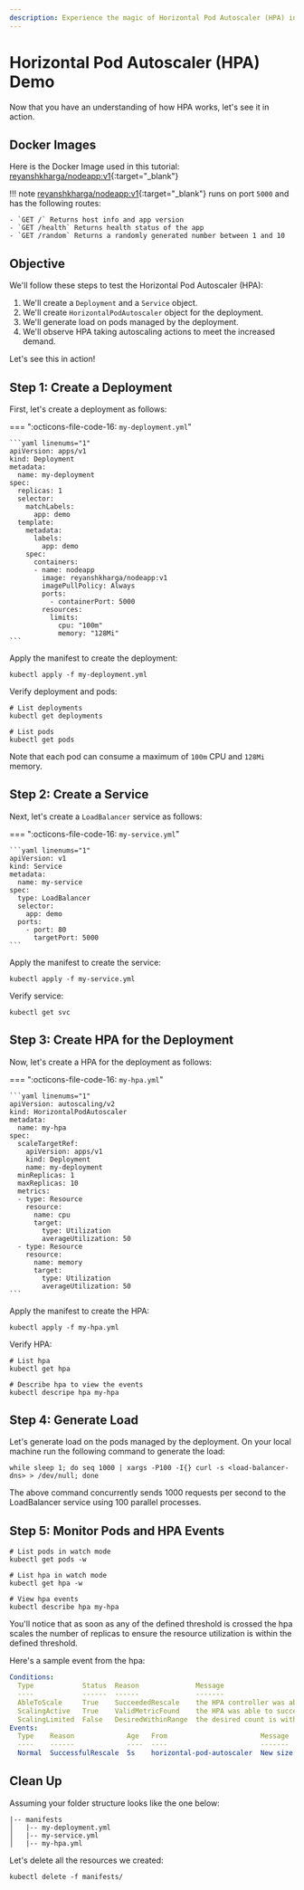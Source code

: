 ```yaml
---
description: Experience the magic of Horizontal Pod Autoscaler (HPA) in action with our hands-on demo! Witness dynamic pod scaling, optimize resource utilization, and achieve seamless performance adjustments in real-time.
---
```


# Horizontal Pod Autoscaler (HPA) Demo

Now that you have an understanding of how HPA works, let's see it in action.


## Docker Images

Here is the Docker Image used in this tutorial: [reyanshkharga/nodeapp:v1]{:target="_blank"}

!!! note
    [reyanshkharga/nodeapp:v1]{:target="_blank"} runs on port `5000` and has the following routes:

    - `GET /` Returns host info and app version
    - `GET /health` Returns health status of the app
    - `GET /random` Returns a randomly generated number between 1 and 10


## Objective

We'll follow these steps to test the Horizontal Pod Autoscaler (HPA):

1. We'll create a `Deployment` and a `Service` object.
2. We'll create `HorizontalPodAutoscaler` object for the deployment.
3. We'll generate load on pods managed by the deployment.
3. We'll observe HPA taking autoscaling actions to meet the increased demand.

Let's see this in action!


## Step 1: Create a Deployment

First, let's create a deployment as follows:

=== ":octicons-file-code-16: `my-deployment.yml`"

    ```yaml linenums="1"
    apiVersion: apps/v1
    kind: Deployment
    metadata:
      name: my-deployment
    spec:
      replicas: 1
      selector:
        matchLabels:
          app: demo
      template:
        metadata:
          labels:
            app: demo
        spec:
          containers:
          - name: nodeapp
            image: reyanshkharga/nodeapp:v1
            imagePullPolicy: Always
            ports:
              - containerPort: 5000
            resources:
              limits:
                cpu: "100m"
                memory: "128Mi"
    ```

Apply the manifest to create the deployment:

```
kubectl apply -f my-deployment.yml
```

Verify deployment and pods:

```
# List deployments
kubectl get deployments

# List pods
kubectl get pods
```

Note that each pod can consume a maximum of `100m` CPU and `128Mi` memory.


## Step 2: Create a Service

Next, let's create a `LoadBalancer` service as follows:

=== ":octicons-file-code-16: `my-service.yml`"

    ```yaml linenums="1"
    apiVersion: v1
    kind: Service
    metadata:
      name: my-service
    spec:
      type: LoadBalancer
      selector:
        app: demo
      ports:
        - port: 80
          targetPort: 5000
    ```

Apply the manifest to create the service:

```
kubectl apply -f my-service.yml
```

Verify service:

```
kubectl get svc
```


## Step 3: Create HPA for the Deployment

Now, let's create a HPA for the deployment as follows:

=== ":octicons-file-code-16: `my-hpa.yml`"

    ```yaml linenums="1"
    apiVersion: autoscaling/v2
    kind: HorizontalPodAutoscaler
    metadata:
      name: my-hpa
    spec:
      scaleTargetRef:
        apiVersion: apps/v1
        kind: Deployment
        name: my-deployment
      minReplicas: 1
      maxReplicas: 10
      metrics:
      - type: Resource
        resource:
          name: cpu
          target:
            type: Utilization
            averageUtilization: 50
      - type: Resource
        resource:
          name: memory
          target:
            type: Utilization
            averageUtilization: 50
    ```

Apply the manifest to create the HPA:

```
kubectl apply -f my-hpa.yml
```

Verify HPA:

```
# List hpa
kubectl get hpa

# Describe hpa to view the events
kubectl descripe hpa my-hpa
```


## Step 4: Generate Load

Let's generate load on the pods managed by the deployment. On your local machine run the following command to generate the load:

```
while sleep 1; do seq 1000 | xargs -P100 -I{} curl -s <load-balancer-dns> > /dev/null; done
```

The above command concurrently sends 1000 requests per second to the LoadBalancer service using 100 parallel processes.


## Step 5: Monitor Pods and HPA Events

```
# List pods in watch mode
kubectl get pods -w

# List hpa in watch mode
kubectl get hpa -w

# View hpa events
kubectl describe hpa my-hpa
```

You'll notice that as soon as any of the defined threshold is crossed the hpa scales the number of replicas to ensure the resource utilization is within the defined threshold.

Here's a sample event from the hpa:

```yaml
Conditions:
  Type            Status  Reason              Message
  ----            ------  ------              -------
  AbleToScale     True    SucceededRescale    the HPA controller was able to update the target scale to 2
  ScalingActive   True    ValidMetricFound    the HPA was able to successfully calculate a replica count from cpu resource utilization (percentage of request)
  ScalingLimited  False   DesiredWithinRange  the desired count is within the acceptable range
Events:
  Type    Reason             Age   From                       Message
  ----    ------             ----  ----                       -------
  Normal  SuccessfulRescale  5s    horizontal-pod-autoscaler  New size: 2; reason: cpu resource utilization (percentage of request) above target
```



## Clean Up

Assuming your folder structure looks like the one below:

```
|-- manifests
│   |-- my-deployment.yml
│   |-- my-service.yml
│   |-- my-hpa.yml
```

Let's delete all the resources we created:

```
kubectl delete -f manifests/
```



<!-- Hyperlinks -->
[reyanshkharga/nodeapp:v1]: https://hub.docker.com/r/reyanshkharga/nodeapp
